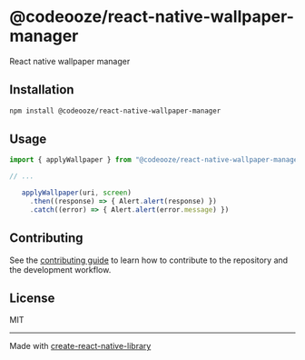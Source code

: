 # @codeooze/react-native-wallpaper-manager
React native wallpaper manager
## Installation

```sh
npm install @codeooze/react-native-wallpaper-manager
```

## Usage

```js
import { applyWallpaper } from "@codeooze/react-native-wallpaper-manager";

// ...

   applyWallpaper(uri, screen)
     .then((response) => { Alert.alert(response) })
     .catch((error) => { Alert.alert(error.message) })
```

## Contributing

See the [contributing guide](CONTRIBUTING.md) to learn how to contribute to the repository and the development workflow.

## License

MIT

---

Made with [create-react-native-library](https://github.com/callstack/react-native-builder-bob)
